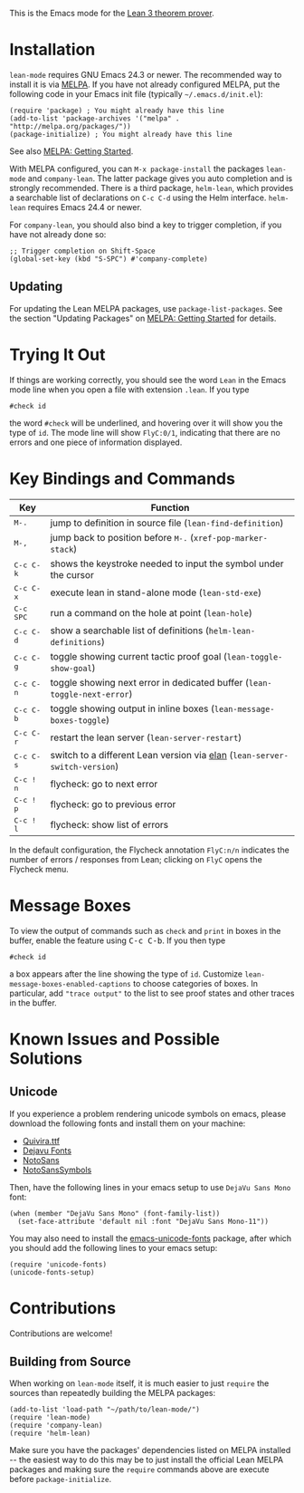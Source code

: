 This is the Emacs mode for the [Lean 3 theorem prover][lean].

[lean]: https://github.com/leanprover/lean

Installation
============

`lean-mode` requires GNU Emacs 24.3 or newer. The recommended way to install it is via [MELPA](https://melpa.org). If you have not already configured MELPA, put the following code in your Emacs init file (typically `~/.emacs.d/init.el`):
```elisp
(require 'package) ; You might already have this line
(add-to-list 'package-archives '("melpa" . "http://melpa.org/packages/"))
(package-initialize) ; You might already have this line
```
See also [MELPA: Getting Started](https://melpa.org/#/getting-started).

With MELPA configured, you can `M-x package-install` the packages `lean-mode` and `company-lean`. The latter package gives you auto completion and is strongly recommended. There is a third package, `helm-lean`, which provides a searchable list of declarations on `C-c C-d` using the Helm interface. `helm-lean` requires Emacs 24.4 or newer.

For `company-lean`, you should also bind a key to trigger completion, if you have not already done so:

```elisp
;; Trigger completion on Shift-Space
(global-set-key (kbd "S-SPC") #'company-complete)
```

Updating
--------

For updating the Lean MELPA packages, use `package-list-packages`. See the section "Updating Packages" on [MELPA: Getting Started](https://melpa.org/#/getting-started) for details.

Trying It Out
=============

If things are working correctly, you should see the word ``Lean`` in the
Emacs mode line when you open a file with extension `.lean`. If you type
```lean
#check id
```
the word ``#check`` will be underlined, and hovering over it will show
you the type of ``id``. The mode line will show ``FlyC:0/1``, indicating
that there are no errors and one piece of information displayed.

Key Bindings and Commands
=========================

| Key                | Function                                                                        |
|--------------------|---------------------------------------------------------------------------------|
| <kbd>M-.</kbd>     | jump to definition in source file (`lean-find-definition`)                      |
| <kbd>M-,</kbd>     | jump back to position before <kbd>M-.</kbd> (`xref-pop-marker-stack`)           |
| <kbd>C-c C-k</kbd> | shows the keystroke needed to input the symbol under the cursor                 |
| <kbd>C-c C-x</kbd> | execute lean in stand-alone mode (`lean-std-exe`)                               |
| <kbd>C-c SPC</kbd> | run a command on the hole at point (`lean-hole`)                                |
| <kbd>C-c C-d</kbd> | show a searchable list of definitions (`helm-lean-definitions`)                 |
| <kbd>C-c C-g</kbd> | toggle showing current tactic proof goal (`lean-toggle-show-goal`)              |
| <kbd>C-c C-n</kbd> | toggle showing next error in dedicated buffer (`lean-toggle-next-error`)        |
| <kbd>C-c C-b</kbd> | toggle showing output in inline boxes (`lean-message-boxes-toggle`)             |
| <kbd>C-c C-r</kbd> | restart the lean server (`lean-server-restart`)                                 |
| <kbd>C-c C-s</kbd> | switch to a different Lean version via [elan](https://github.com/Kha/elan) (`lean-server-switch-version`) |
| <kbd>C-c ! n</kbd> | flycheck: go to next error                                                      |
| <kbd>C-c ! p</kbd> | flycheck: go to previous error                                                  |
| <kbd>C-c ! l</kbd> | flycheck: show list of errors                                                   |

In the default configuration, the Flycheck annotation `FlyC:n/n` indicates the
number of errors / responses from Lean; clicking on `FlyC` opens the Flycheck menu.


Message Boxes
================
To view the output of commands such as `check` and `print` in boxes in the buffer, enable the feature using <kbd>C-c C-b</kbd>.
If you then type
```lean
#check id
```
a box appears after the line showing the type of `id`. Customize `lean-message-boxes-enabled-captions` to choose categories of boxes.
In particular, add `"trace output"` to the list to see proof states and other traces in the buffer.

Known Issues and Possible Solutions
===================================

Unicode
-------

If you experience a problem rendering unicode symbols on emacs,
please download the following fonts and install them on your machine:

 - [Quivira.ttf](http://www.quivira-font.com/files/Quivira.ttf)
 - [Dejavu Fonts](http://sourceforge.net/projects/dejavu/files/dejavu/2.35/dejavu-fonts-ttf-2.35.tar.bz2)
 - [NotoSans](https://github.com/googlei18n/noto-fonts/blob/master/hinted/NotoSans-Regular.ttc?raw=true)
 - [NotoSansSymbols](https://github.com/googlei18n/noto-fonts/blob/master/unhinted/NotoSansSymbols-Regular.ttf?raw=true)

Then, have the following lines in your emacs setup to use `DejaVu Sans Mono` font:

```elisp
(when (member "DejaVu Sans Mono" (font-family-list))
  (set-face-attribute 'default nil :font "DejaVu Sans Mono-11"))
```

You may also need to install the [emacs-unicode-fonts](https://github.com/rolandwalker/unicode-fonts) package, after which you should add the following lines to your emacs setup:

```elisp
(require 'unicode-fonts)
(unicode-fonts-setup)
```

Contributions
=============

Contributions are welcome!

Building from Source
--------------------

When working on `lean-mode` itself, it is much easier to just `require` the sources than repeatedly building the MELPA packages:

```elisp
(add-to-list 'load-path "~/path/to/lean-mode/")
(require 'lean-mode)
(require 'company-lean)
(require 'helm-lean)
```

Make sure you have the packages' dependencies listed on MELPA installed -- the easiest way to do this may be to just install the official Lean MELPA packages and making sure the `require` commands above are execute before `package-initialize`.
